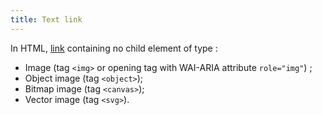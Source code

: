 ```yaml
---
title: Text link
---
```


In HTML, [link](#link) containing no child element of type :

- Image (tag `<img>` or opening tag with WAI-ARIA attribute `role="img"`) ;
- Object image (tag `<object>`);
- Bitmap image (tag `<canvas>`);
- Vector image (tag `<svg>`).
